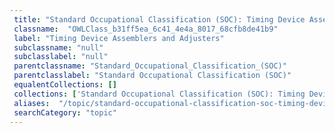 ```yaml
--- 
 title: "Standard Occupational Classification (SOC): Timing Device Assemblers and Adjusters" 
 classname:  "OWLClass_b31ff5ea_6c41_4e4a_8017_68cfb8de41b9" 
 label: "Timing Device Assemblers and Adjusters" 
 subclassname: "null" 
 subclasslabel: "null" 
 parentclassname: "Standard_Occupational_Classification_(SOC)" 
 parentclasslabel: "Standard Occupational Classification (SOC)" 
 equalentCollections: [] 
 collections: ['Standard Occupational Classification (SOC): Timing Device Assemblers and Adjusters']
 aliases:  "/topic/standard-occupational-classification-soc-timing-device-assemblers-and-adjusters"  
 searchCategory: "topic" 
---
```

